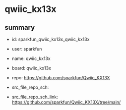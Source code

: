 # qwiic_kx13x
 
## summary 
* id: sparkfun_qwiic_kx13x_qwiic_kx13x
* user: sparkfun
* name: qwiic_kx13x
* board: qwiic_kx13x
* repo: https://github.com/sparkfun/Qwiic_KX13X



* src_file_repo_sch: 
* src_file_repo_sch_link: https://github.com/sparkfun/Qwiic_KX13X/tree/main/




